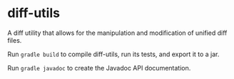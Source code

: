 # diff-utils
A diff utility that allows for the manipulation and modification of unified diff files.

Run `gradle build` to compile diff-utils, run its tests, and export it to a jar.

Run `gradle javadoc` to create the Javadoc API documentation. 
